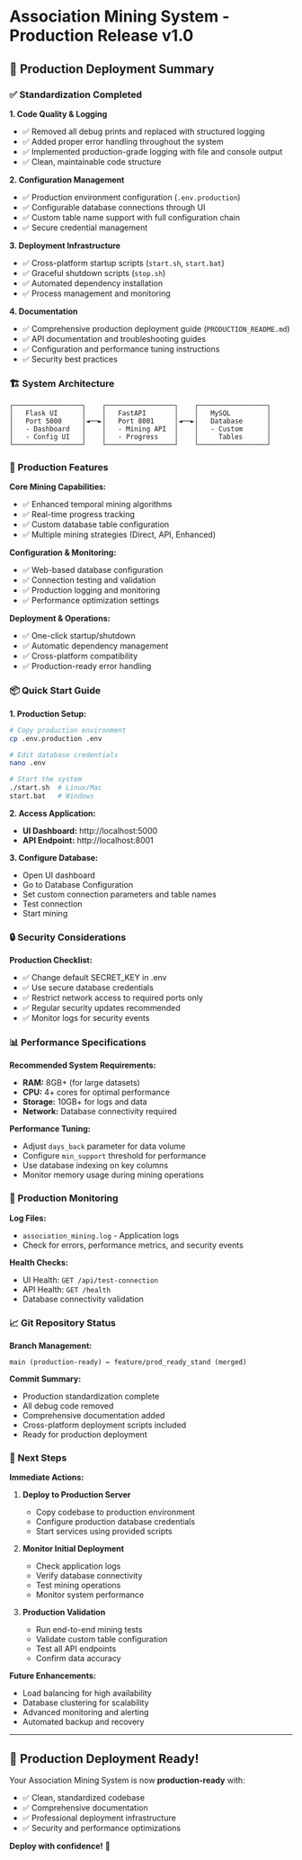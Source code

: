 # Association Mining System - Production Release v1.0

## 🚀 Production Deployment Summary

### ✅ Standardization Completed

**1. Code Quality & Logging**
- ✅ Removed all debug prints and replaced with structured logging
- ✅ Added proper error handling throughout the system
- ✅ Implemented production-grade logging with file and console output
- ✅ Clean, maintainable code structure

**2. Configuration Management**
- ✅ Production environment configuration (`.env.production`)
- ✅ Configurable database connections through UI
- ✅ Custom table name support with full configuration chain
- ✅ Secure credential management

**3. Deployment Infrastructure**
- ✅ Cross-platform startup scripts (`start.sh`, `start.bat`)
- ✅ Graceful shutdown scripts (`stop.sh`)
- ✅ Automated dependency installation
- ✅ Process management and monitoring

**4. Documentation**
- ✅ Comprehensive production deployment guide (`PRODUCTION_README.md`)
- ✅ API documentation and troubleshooting guides
- ✅ Configuration and performance tuning instructions
- ✅ Security best practices

### 🏗️ System Architecture

```
┌─────────────────┐    ┌─────────────────┐    ┌─────────────────┐
│   Flask UI      │    │   FastAPI       │    │   MySQL         │
│   Port 5000     │◄──►│   Port 8001     │◄──►│   Database      │
│   - Dashboard   │    │   - Mining API  │    │   - Custom      │
│   - Config UI   │    │   - Progress    │    │     Tables      │
└─────────────────┘    └─────────────────┘    └─────────────────┘
```

### 🔧 Production Features

**Core Mining Capabilities:**
- ✅ Enhanced temporal mining algorithms
- ✅ Real-time progress tracking
- ✅ Custom database table configuration
- ✅ Multiple mining strategies (Direct, API, Enhanced)

**Configuration & Monitoring:**
- ✅ Web-based database configuration
- ✅ Connection testing and validation
- ✅ Production logging and monitoring
- ✅ Performance optimization settings

**Deployment & Operations:**
- ✅ One-click startup/shutdown
- ✅ Automatic dependency management
- ✅ Cross-platform compatibility
- ✅ Production-ready error handling

### 📦 Quick Start Guide

**1. Production Setup:**
```bash
# Copy production environment
cp .env.production .env

# Edit database credentials
nano .env

# Start the system
./start.sh  # Linux/Mac
start.bat   # Windows
```

**2. Access Application:**
- **UI Dashboard:** http://localhost:5000
- **API Endpoint:** http://localhost:8001

**3. Configure Database:**
- Open UI dashboard
- Go to Database Configuration
- Set custom connection parameters and table names
- Test connection
- Start mining

### 🔒 Security Considerations

**Production Checklist:**
- ✅ Change default SECRET_KEY in .env
- ✅ Use secure database credentials
- ✅ Restrict network access to required ports only
- ✅ Regular security updates recommended
- ✅ Monitor logs for security events

### 📊 Performance Specifications

**Recommended System Requirements:**
- **RAM:** 8GB+ (for large datasets)
- **CPU:** 4+ cores for optimal performance
- **Storage:** 10GB+ for logs and data
- **Network:** Database connectivity required

**Performance Tuning:**
- Adjust `days_back` parameter for data volume
- Configure `min_support` threshold for performance
- Use database indexing on key columns
- Monitor memory usage during mining operations

### 🚨 Production Monitoring

**Log Files:**
- `association_mining.log` - Application logs
- Check for errors, performance metrics, and security events

**Health Checks:**
- UI Health: `GET /api/test-connection`
- API Health: `GET /health`
- Database connectivity validation

### 📈 Git Repository Status

**Branch Management:**
```
main (production-ready) ← feature/prod_ready_stand (merged)
```

**Commit Summary:**
- Production standardization complete
- All debug code removed
- Comprehensive documentation added
- Cross-platform deployment scripts included
- Ready for production deployment

### 🎯 Next Steps

**Immediate Actions:**
1. **Deploy to Production Server**
   - Copy codebase to production environment
   - Configure production database credentials
   - Start services using provided scripts

2. **Monitor Initial Deployment**
   - Check application logs
   - Verify database connectivity
   - Test mining operations
   - Monitor system performance

3. **Production Validation**
   - Run end-to-end mining tests
   - Validate custom table configuration
   - Test all API endpoints
   - Confirm data accuracy

**Future Enhancements:**
- Load balancing for high availability
- Database clustering for scalability
- Advanced monitoring and alerting
- Automated backup and recovery

---

## 🎉 Production Deployment Ready!

Your Association Mining System is now **production-ready** with:
- ✅ Clean, standardized codebase
- ✅ Comprehensive documentation
- ✅ Professional deployment infrastructure
- ✅ Security and performance optimizations

**Deploy with confidence!** 🚀